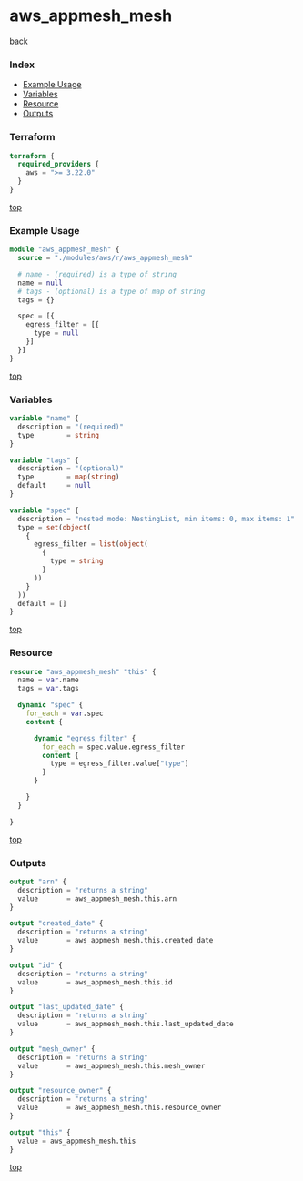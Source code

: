 # aws_appmesh_mesh

[back](../aws.md)

### Index

- [Example Usage](#example-usage)
- [Variables](#variables)
- [Resource](#resource)
- [Outputs](#outputs)

### Terraform

```terraform
terraform {
  required_providers {
    aws = ">= 3.22.0"
  }
}
```

[top](#index)

### Example Usage

```terraform
module "aws_appmesh_mesh" {
  source = "./modules/aws/r/aws_appmesh_mesh"

  # name - (required) is a type of string
  name = null
  # tags - (optional) is a type of map of string
  tags = {}

  spec = [{
    egress_filter = [{
      type = null
    }]
  }]
}
```

[top](#index)

### Variables

```terraform
variable "name" {
  description = "(required)"
  type        = string
}

variable "tags" {
  description = "(optional)"
  type        = map(string)
  default     = null
}

variable "spec" {
  description = "nested mode: NestingList, min items: 0, max items: 1"
  type = set(object(
    {
      egress_filter = list(object(
        {
          type = string
        }
      ))
    }
  ))
  default = []
}
```

[top](#index)

### Resource

```terraform
resource "aws_appmesh_mesh" "this" {
  name = var.name
  tags = var.tags

  dynamic "spec" {
    for_each = var.spec
    content {

      dynamic "egress_filter" {
        for_each = spec.value.egress_filter
        content {
          type = egress_filter.value["type"]
        }
      }

    }
  }

}
```

[top](#index)

### Outputs

```terraform
output "arn" {
  description = "returns a string"
  value       = aws_appmesh_mesh.this.arn
}

output "created_date" {
  description = "returns a string"
  value       = aws_appmesh_mesh.this.created_date
}

output "id" {
  description = "returns a string"
  value       = aws_appmesh_mesh.this.id
}

output "last_updated_date" {
  description = "returns a string"
  value       = aws_appmesh_mesh.this.last_updated_date
}

output "mesh_owner" {
  description = "returns a string"
  value       = aws_appmesh_mesh.this.mesh_owner
}

output "resource_owner" {
  description = "returns a string"
  value       = aws_appmesh_mesh.this.resource_owner
}

output "this" {
  value = aws_appmesh_mesh.this
}
```

[top](#index)